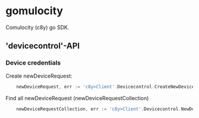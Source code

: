 # gomulocity
Comulocity (c8y) go SDK.

## 'devicecontrol'-API

### Device credentials
Create newDeviceRequest:
```go
    newDeviceRequest, err := 'c8y>Client'.Devicecontrol.CreateNewDeviceRequest(<newDeviceRequestID>)
```
Find all newDeviceRequest (newDeviceRequestCollection)
```go
    newDeviceRequestCollection, err := 'c8y>Client'.Devicecontrol.NewDeviceRequestCollections(meta.Page(3))
```
